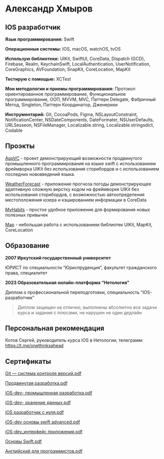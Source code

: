 # Александр Хмыров

## IOS разработчик

**Язык программирования:**  Swift

**Операционные системы:** IOS, macOS, watchOS, tvOS

**Использую библиотеки:**  UIKit, SwiftUI, CoreData, Dispatch (GCD), Firebase, Realm, KeychainSwift, LocalAuthentication, UserNotification, CoreGraphics, AVFoundation, SnapKit, CoreLocation, MapKit

**Тестирую с помощью:**   XCTest

**Мои методологии и приемы программирования:**   Протокол ориентированное программирование, Функциональное программирование, ООП, MVVM, MVC, Паттерн Delegate, Фабричный Метод, Singleton, Паттерн Координатор,  Дженерики 

**Инструментарий:**  Git, CocoaPods, Figma, NSLayoutConstraint,  NotificationCenter, NSDateComponents, DateFormater, NSUserDefaults, URLSesseon, NSFileManager, Localizable.string, Localizable.stringsdict, Codable 


## Проэкты 

[AppVC](https://github.com/AleksandrSiberia/AppVC) - проект демонстрирующий возможности продвинутого промышленного программирования на языке swift с использованием фреймворка UIKit без использования сторибордов и с использованием последних нововведений языка.

[WeatherForecast](https://github.com/AleksandrSiberia/WeatherForecast) - приложение прогноза погоды демонстрирующее адаптивную сложную верстку кодом на фреймворке UIKit без использования сторибордов, с возможностью автоопределения местоположения юзера и кэшированием информации в CoreData

[MyHabits](https://github.com/AleksandrSiberia/MyHabits/tree/master) - простое удобное приложение для формирования новых полезных привычек

[Map](https://github.com/AleksandrSiberia/Map) - небольшая работа с использованием библиотек UIKit, MapKit, CoreLocation


## Образование

**2007   Иркутский государственный университет**

ЮРИСТ по специальности “Юриспруденция”, факультет гражданского права, специалитет 

**2023  Образовательная онлайн-платформа  “Нетология”**

Диплом о профессиональной переподготовки, специальность “IOS-разработчик”

> Диплом защищен на отлично, выполнены абсолютно все задачи курса и задания с плюсами, не нарушен не один дедлайн


## Персональная рекомендация
Котов Сергей, руководитель курса IOS в Нетологии, телеграмм:  https://t.me/onethinksahead 


## Сертификаты 

[Git — система контроля версий.pdf](https://github.com/AleksandrSiberia/AleksandrSiberia/files/10940773/Git.pdf)

[Продвинутая разработка.pdf](https://github.com/AleksandrSiberia/AleksandrSiberia/files/10940885/default.pdf)

[iOS-dev- промышленная разработка.pdf](https://github.com/AleksandrSiberia/AleksandrSiberia/files/10940878/iOS-dev-.pdf)

[iOS-dev- хранение данных.pdf](https://github.com/AleksandrSiberia/AleksandrSiberia/files/10940882/iOS-dev-.pdf)

[iOS разработчик с нуля.pdf](https://github.com/AleksandrSiberia/AleksandrSiberia/files/10940875/iOS.pdf)

[iOS-dev основы swift advanced.pdf](https://github.com/AleksandrSiberia/AleksandrSiberia/files/10940876/iOS-dev.swift.advanced.pdf)

[iOS-dev_интерфейс приложения.pdf](https://github.com/AleksandrSiberia/AleksandrSiberia/files/10940877/iOS-dev_.pdf)

[Основы Swift.pdf](https://github.com/AleksandrSiberia/AleksandrSiberia/files/10940884/Swift.pdf)

[Английский для программистов.pdf](https://github.com/AleksandrSiberia/AleksandrSiberia/files/10940883/default.pdf)















